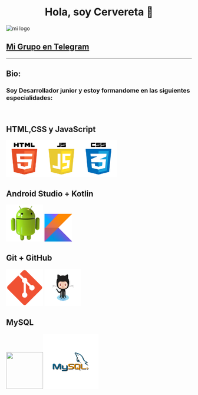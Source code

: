 <div align="center">
<h1 align="center">Hola, soy Cervereta 👋</h1>
</div>


![mi logo](https://telegra.ph/file/de83d951b5c4cbe37ba40.png)  

  ## [Mi Grupo en Telegram ](https://t.me/CreaGramGrupo/1)
___

## Bio:

### Soy Desarrollador junior y estoy formandome en las siguientes especialidades:

<br>

## HTML,CSS y JavaScript
<img src="pngwing.com49.png" width="300" height="100">  <br>
## Android Studio + Kotlin
<img src="pngwing.com48.png" width="100" height="100">  <img src="pngwing.com37.png" width="75" height="75"><br>
## Git + GitHub
<img src="pngwing.com41.png" width="100" height="100">  <img src="pngwing.com42.png" width="100" height="100">
## MySQL
<img src="https://telegra.ph/file/404cdc7b4a5956dff3234.png" width="100" height="100"><img src="pngwing.com51.png" width="150" height="150">














